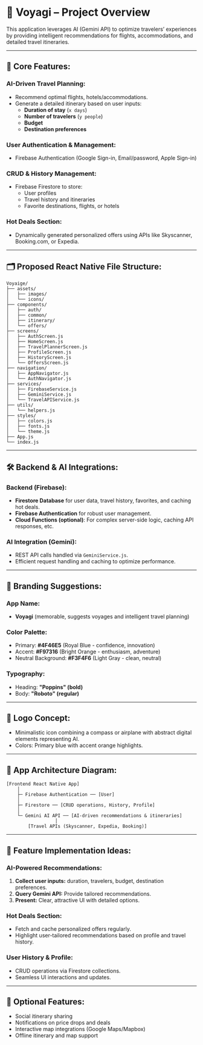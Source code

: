 # 📱 Voyagi – Project Overview

This application leverages AI (Gemini API) to optimize travelers’ experiences by providing intelligent recommendations for flights, accommodations, and detailed travel itineraries.

---

## 🚀 Core Features:

### AI-Driven Travel Planning:
- Recommend optimal flights, hotels/accommodations.
- Generate a detailed itinerary based on user inputs:
  - **Duration of stay** (`x days`)
  - **Number of travelers** (`y people`)
  - **Budget**
  - **Destination preferences**

### User Authentication & Management:
- Firebase Authentication (Google Sign-in, Email/password, Apple Sign-in)

### CRUD & History Management:
- Firebase Firestore to store:
  - User profiles
  - Travel history and itineraries
  - Favorite destinations, flights, or hotels

### Hot Deals Section:
- Dynamically generated personalized offers using APIs like Skyscanner, Booking.com, or Expedia.

---

## 🗂 Proposed React Native File Structure:

```
Voyaige/
├── assets/
│   ├── images/
│   └── icons/
├── components/
│   ├── auth/
│   ├── common/
│   ├── itinerary/
│   └── offers/
├── screens/
│   ├── AuthScreen.js
│   ├── HomeScreen.js
│   ├── TravelPlannerScreen.js
│   ├── ProfileScreen.js
│   ├── HistoryScreen.js
│   └── OffersScreen.js
├── navigation/
│   ├── AppNavigator.js
│   └── AuthNavigator.js
├── services/
│   ├── FirebaseService.js
│   ├── GeminiService.js
│   └── TravelAPIService.js
├── utils/
│   └── helpers.js
├── styles/
│   ├── colors.js
│   ├── fonts.js
│   └── theme.js
├── App.js
└── index.js
```

---

## 🛠 Backend & AI Integrations:

### Backend (Firebase):
- **Firestore Database** for user data, travel history, favorites, and caching hot deals.
- **Firebase Authentication** for robust user management.
- **Cloud Functions (optional)**: For complex server-side logic, caching API responses, etc.

### AI Integration (Gemini):
- REST API calls handled via `GeminiService.js`.
- Efficient request handling and caching to optimize performance.

---

## 🎨 Branding Suggestions:

### App Name:
- **Voyagi** (memorable, suggests voyages and intelligent travel planning)

### Color Palette:
- Primary: **#4F46E5** (Royal Blue - confidence, innovation)
- Accent: **#F97316** (Bright Orange - enthusiasm, adventure)
- Neutral Background: **#F3F4F6** (Light Gray - clean, neutral)

### Typography:
- Heading: **"Poppins" (bold)**
- Body: **"Roboto" (regular)**

---

## 🌟 Logo Concept:
- Minimalistic icon combining a compass or airplane with abstract digital elements representing AI.
- Colors: Primary blue with accent orange highlights.

---

## 🔖 App Architecture Diagram:

```
[Frontend React Native App]
    │
    ├─ Firebase Authentication ── [User]
    │
    ├─ Firestore ── [CRUD operations, History, Profile]
    │
    └─ Gemini AI API ── [AI-driven recommendations & itineraries]
                  │
        [Travel APIs (Skyscanner, Expedia, Booking)]
```

---

## 📑 Feature Implementation Ideas:

### AI-Powered Recommendations:
1. **Collect user inputs:** duration, travelers, budget, destination preferences.
2. **Query Gemini API:** Provide tailored recommendations.
3. **Present:** Clear, attractive UI with detailed options.

### Hot Deals Section:
- Fetch and cache personalized offers regularly.
- Highlight user-tailored recommendations based on profile and travel history.

### User History & Profile:
- CRUD operations via Firestore collections.
- Seamless UI interactions and updates.

---

## 📌 Optional Features:
- Social itinerary sharing
- Notifications on price drops and deals
- Interactive map integrations (Google Maps/Mapbox)
- Offline itinerary and map support

